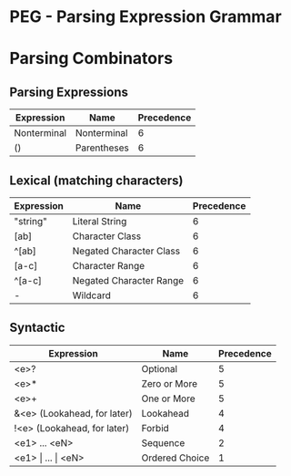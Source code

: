 # PEG - Parsing Expression Grammar
# Parsing Combinators

## Parsing Expressions

| Expression | Name | Precedence |
|---|---|---|
| Nonterminal | Nonterminal | 6 |
| (<e>) | Parentheses | 6 |

## Lexical (matching characters)

| Expression | Name | Precedence |
|---|---|---|
| "string" | Literal String | 6 |
| [ab] | Character Class | 6 |
| ^[ab] | Negated Character Class | 6 |
| [a-c] | Character Range | 6 |
| ^[a-c] | Negated Character Range | 6 |
| - | Wildcard | 6 |


## Syntactic

| Expression | Name | Precedence |
|---|---|---|
| \<e\>? | Optional | 5 |
| \<e\>* | Zero or More | 5 |
| \<e\>+ | One or More | 5 |
| &\<e\> (Lookahead, for later) | Lookahead | 4 |
| !\<e\> (Lookahead, for later) | Forbid | 4 |
| \<e1\> \.\.\. \<eN\> | Sequence | 2 |
| \<e1\> \| ... \| \<eN\> | Ordered Choice | 1 |
